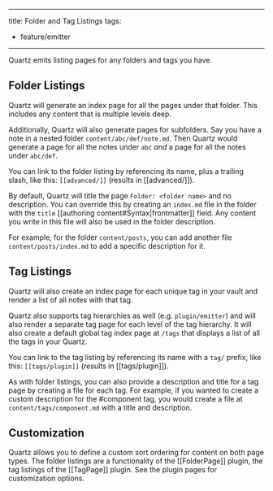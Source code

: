 ______________________________________________________________________

title: Folder and Tag Listings
tags:

- feature/emitter

______________________________________________________________________

Quartz emits listing pages for any folders and tags you have.

## Folder Listings

Quartz will generate an index page for all the pages under that folder. This includes any content that is multiple levels deep.

Additionally, Quartz will also generate pages for subfolders. Say you have a note in a nested folder `content/abc/def/note.md`. Then Quartz would generate a page for all the notes under `abc` _and_ a page for all the notes under `abc/def`.

You can link to the folder listing by referencing its name, plus a trailing slash, like this: `[[advanced/]]` (results in \[\[advanced/\]\]).

By default, Quartz will title the page `Folder: <folder name>` and no description. You can override this by creating an `index.md` file in the folder with the `title` \[\[authoring content#Syntax|frontmatter\]\] field. Any content you write in this file will also be used in the folder description.

For example, for the folder `content/posts`, you can add another file `content/posts/index.md` to add a specific description for it.

## Tag Listings

Quartz will also create an index page for each unique tag in your vault and render a list of all notes with that tag.

Quartz also supports tag hierarchies as well (e.g. `plugin/emitter`) and will also render a separate tag page for each level of the tag hierarchy. It will also create a default global tag index page at `/tags` that displays a list of all the tags in your Quartz.

You can link to the tag listing by referencing its name with a `tag/` prefix, like this: `[[tags/plugin]]` (results in \[\[tags/plugin\]\]).

As with folder listings, you can also provide a description and title for a tag page by creating a file for each tag. For example, if you wanted to create a custom description for the #component tag, you would create a file at `content/tags/component.md` with a title and description.

## Customization

Quartz allows you to define a custom sort ordering for content on both page types. The folder listings are a functionality of the \[\[FolderPage\]\] plugin, the tag listings of the \[\[TagPage\]\] plugin. See the plugin pages for customization options.
